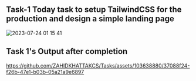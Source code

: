 ## Task-1 Today task to setup TailwindCSS for the production and design a simple landing page

![2023-07-24 01 15 41](https://github.com/ZAHIDKHATTAKCS/Tasks/assets/103638880/551c66c1-bd64-444b-bc0f-cfca098c13ca)



## Task 1's Output after completion



https://github.com/ZAHIDKHATTAKCS/Tasks/assets/103638880/37088f24-f26b-47e1-b03b-05a21a9e6897










